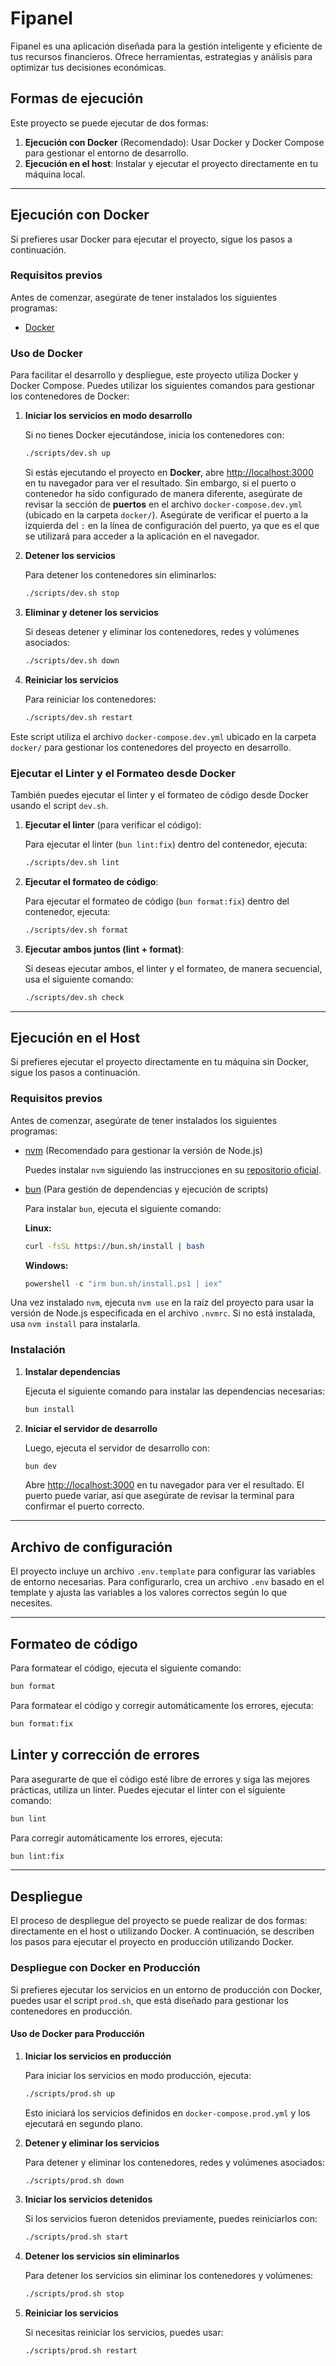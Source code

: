 # Fipanel

Fipanel es una aplicación diseñada para la gestión inteligente y eficiente de tus recursos financieros. Ofrece herramientas, estrategias y análisis para optimizar tus decisiones económicas.

## Formas de ejecución

Este proyecto se puede ejecutar de dos formas:

1. **Ejecución con Docker** (Recomendado): Usar Docker y Docker Compose para gestionar el entorno de desarrollo.
2. **Ejecución en el host**: Instalar y ejecutar el proyecto directamente en tu máquina local.

---

## Ejecución con Docker

Si prefieres usar Docker para ejecutar el proyecto, sigue los pasos a continuación.

### Requisitos previos

Antes de comenzar, asegúrate de tener instalados los siguientes programas:

- [Docker](https://www.docker.com/get-started)

### Uso de Docker

Para facilitar el desarrollo y despliegue, este proyecto utiliza Docker y Docker Compose. Puedes utilizar los siguientes comandos para gestionar los contenedores de Docker:

1. **Iniciar los servicios en modo desarrollo**

   Si no tienes Docker ejecutándose, inicia los contenedores con:

   ```bash
   ./scripts/dev.sh up
   ```

   Si estás ejecutando el proyecto en **Docker**, abre [http://localhost:3000](http://localhost:3000) en tu navegador para ver el resultado. Sin embargo, si el puerto o contenedor ha sido configurado de manera diferente, asegúrate de revisar la sección de **puertos** en el archivo `docker-compose.dev.yml` (ubicado en la carpeta `docker/`). Asegúrate de verificar el puerto a la izquierda del `:` en la línea de configuración del puerto, ya que es el que se utilizará para acceder a la aplicación en el navegador.

2. **Detener los servicios**

   Para detener los contenedores sin eliminarlos:

   ```bash
   ./scripts/dev.sh stop
   ```

3. **Eliminar y detener los servicios**

   Si deseas detener y eliminar los contenedores, redes y volúmenes asociados:

   ```bash
   ./scripts/dev.sh down
   ```

4. **Reiniciar los servicios**

   Para reiniciar los contenedores:

   ```bash
   ./scripts/dev.sh restart
   ```

Este script utiliza el archivo `docker-compose.dev.yml` ubicado en la carpeta `docker/` para gestionar los contenedores del proyecto en desarrollo.

### Ejecutar el Linter y el Formateo desde Docker

También puedes ejecutar el linter y el formateo de código desde Docker usando el script `dev.sh`.

1. **Ejecutar el linter** (para verificar el código):

   Para ejecutar el linter (`bun lint:fix`) dentro del contenedor, ejecuta:

   ```bash
   ./scripts/dev.sh lint
   ```

2. **Ejecutar el formateo de código**:

   Para ejecutar el formateo de código (`bun format:fix`) dentro del contenedor, ejecuta:

   ```bash
   ./scripts/dev.sh format
   ```

3. **Ejecutar ambos juntos (lint + format)**:

   Si deseas ejecutar ambos, el linter y el formateo, de manera secuencial, usa el siguiente comando:

   ```bash
   ./scripts/dev.sh check
   ```

---

## Ejecución en el Host

Si prefieres ejecutar el proyecto directamente en tu máquina sin Docker, sigue los pasos a continuación.

### Requisitos previos

Antes de comenzar, asegúrate de tener instalados los siguientes programas:

- [nvm](https://github.com/nvm-sh/nvm) (Recomendado para gestionar la versión de Node.js)

  Puedes instalar `nvm` siguiendo las instrucciones en su [repositorio oficial](https://github.com/nvm-sh/nvm#installing-and-updating).

- [bun](https://bun.sh) (Para gestión de dependencias y ejecución de scripts)

  Para instalar `bun`, ejecuta el siguiente comando:

  **Linux:**

  ```bash
  curl -fsSL https://bun.sh/install | bash
  ```

  **Windows:**

  ```powershell
  powershell -c "irm bun.sh/install.ps1 | iex"
  ```

Una vez instalado `nvm`, ejecuta `nvm use` en la raíz del proyecto para usar la versión de Node.js especificada en el archivo `.nvmrc`. Si no está instalada, usa `nvm install` para instalarla.

### Instalación

1. **Instalar dependencias**

   Ejecuta el siguiente comando para instalar las dependencias necesarias:

   ```bash
   bun install
   ```

2. **Iniciar el servidor de desarrollo**

   Luego, ejecuta el servidor de desarrollo con:

   ```bash
   bun dev
   ```

   Abre [http://localhost:3000](http://localhost:3000) en tu navegador para ver el resultado. El puerto puede variar, así que asegúrate de revisar la terminal para confirmar el puerto correcto.

---

## Archivo de configuración

El proyecto incluye un archivo `.env.template` para configurar las variables de entorno necesarias. Para configurarlo, crea un archivo `.env` basado en el template y ajusta las variables a los valores correctos según lo que necesites.

---

## Formateo de código

Para formatear el código, ejecuta el siguiente comando:

```bash
bun format
```

Para formatear el código y corregir automáticamente los errores, ejecuta:

```bash
bun format:fix
```

## Linter y corrección de errores

Para asegurarte de que el código esté libre de errores y siga las mejores prácticas, utiliza un linter. Puedes ejecutar el linter con el siguiente comando:

```bash
bun lint
```

Para corregir automáticamente los errores, ejecuta:

```bash
bun lint:fix
```

---

## Despliegue

El proceso de despliegue del proyecto se puede realizar de dos formas: directamente en el host o utilizando Docker. A continuación, se describen los pasos para ejecutar el proyecto en producción utilizando Docker.

### Despliegue con Docker en Producción

Si prefieres ejecutar los servicios en un entorno de producción con Docker, puedes usar el script `prod.sh`, que está diseñado para gestionar los contenedores en producción.

#### Uso de Docker para Producción

1. **Iniciar los servicios en producción**

   Para iniciar los servicios en modo producción, ejecuta:

   ```bash
   ./scripts/prod.sh up
   ```

   Esto iniciará los servicios definidos en `docker-compose.prod.yml` y los ejecutará en segundo plano.

2. **Detener y eliminar los servicios**

   Para detener y eliminar los contenedores, redes y volúmenes asociados:

   ```bash
   ./scripts/prod.sh down
   ```

3. **Iniciar los servicios detenidos**

   Si los servicios fueron detenidos previamente, puedes reiniciarlos con:

   ```bash
   ./scripts/prod.sh start
   ```

4. **Detener los servicios sin eliminarlos**

   Para detener los servicios sin eliminar los contenedores y volúmenes:

   ```bash
   ./scripts/prod.sh stop
   ```

5. **Reiniciar los servicios**

   Si necesitas reiniciar los servicios, puedes usar:

   ```bash
   ./scripts/prod.sh restart
   ```
